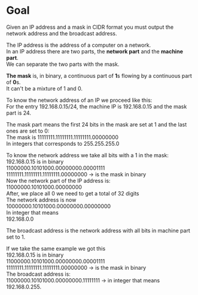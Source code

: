 # Goal

Given an IP address and a mask in CIDR format you must output the network address and the broadcast address.

The IP address is the address of a computer on a network.  
In an IP address there are two parts, the **network part** and the **machine part**.  
We can separate the two parts with the mask.

**The mask** is, in binary, a continuous part of **1**s flowing by a continuous part of **0**s.  
It can't be a mixture of 1 and 0.

To know the network address of an IP we proceed like this:  
For the entry 192.168.0.15/24, the machine IP is 192.168.0.15 and the mask part is 24.

The mask part means the first 24 bits in the mask are set at 1 and the last ones are set to 0:  
The mask is 11111111.11111111.11111111.00000000  
In integers that corresponds to 255.255.255.0

To know the network address we take all bits with a 1 in the mask:  
192.168.0.15 is in binary  
11000000.10101000.00000000.00001111  
11111111.11111111.11111111.00000000 -> is the mask in binary  
Now the network part of the IP address is:  
11000000.10101000.00000000  
After, we place all 0 we need to get a total of 32 digits  
The network address is now  
10000000.10101000.00000000.00000000  
In integer that means  
192.168.0.0

The broadcast address is the network address with all bits in machine part set to 1.

If we take the same example we got this  
192.168.0.15 is in binary  
11000000.10101000.00000000.00001111  
11111111.11111111.11111111.00000000 -> is the mask in binary  
The broadcast address is:  
11000000.10101000.00000000.11111111 -> in integer that means 192.168.0.255.